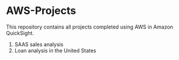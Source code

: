 # AWS-Projects
This repository contains all projects completed using AWS in Amazon QuickSight.

1. SAAS sales analysis
2. Loan analysis in the United States
